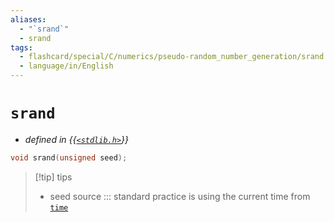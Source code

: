 ```yaml
---
aliases:
  - "`srand`"
  - srand
tags:
  - flashcard/special/C/numerics/pseudo-random_number_generation/srand
  - language/in/English
---
```


# `srand`

- _defined in {{[`<stdlib.h>`](../../../../general/C%20standard%20library.md)}}_ <!--SR:!2024-04-30,179,310-->

```C
void srand(unsigned seed);
```

> [!tip] tips
>
> - seed source ::: standard practice is using the current time from [`time`](../../date%20and%20time%20utilities/time.md) <!--SR:!2024-11-18,274,336!2024-05-28,57,326-->

